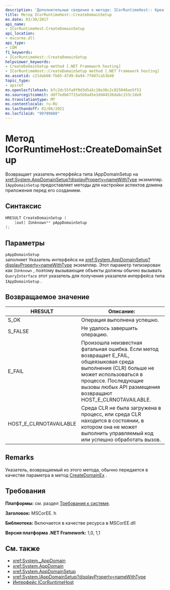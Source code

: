 ```yaml
---
description: 'Дополнительные сведения о методе: ICorRuntimeHost:: Креатедомаинсетуп'
title: Метод ICorRuntimeHost::CreateDomainSetup
ms.date: 03/30/2017
api_name:
- ICorRuntimeHost.CreateDomainSetup
api_location:
- mscoree.dll
api_type:
- COM
f1_keywords:
- ICorRuntimeHost::CreateDomainSetup
helpviewer_keywords:
- CreateDomainSetup method [.NET Framework hosting]
- ICorRuntimeHost::CreateDomainSetup method [.NET Framework hosting]
ms.assetid: c21dab60-fb65-47d9-8a94-7fd47ca53b48
topic_type:
- apiref
ms.openlocfilehash: b7c2dc55fa9f0d3d5a5c18e38c2c825048ae5f53
ms.sourcegitcommit: ddf7edb67715a5b9a45e3dd44536dabc153c1de0
ms.translationtype: MT
ms.contentlocale: ru-RU
ms.lasthandoff: 02/06/2021
ms.locfileid: "99789688"
---
```

# <a name="icorruntimehostcreatedomainsetup-method"></a>Метод ICorRuntimeHost::CreateDomainSetup

Возвращает указатель интерфейса типа IAppDomainSetup на <xref:System.AppDomainSetup?displayProperty=nameWithType> экземпляр. `IAppDomainSetup` предоставляет методы для настройки аспектов домена приложения перед его созданием.  
  
## <a name="syntax"></a>Синтаксис  
  
```cpp  
HRESULT CreateDomainSetup (  
    [out] IUnknown** pAppDomainSetup  
);  
```  
  
## <a name="parameters"></a>Параметры  

 `pAppDomainSetup`  
 заполняет Указатель интерфейса на <xref:System.AppDomainSetup?displayProperty=nameWithType> экземпляр. Этот параметр типизирован как `IUnknown` , поэтому вызывающие объекты должны обычно вызывать `QueryInterface` этот указатель для получения указателя интерфейса типа `IAppDomainSetup` .  
  
## <a name="return-value"></a>Возвращаемое значение  
  
|HRESULT|Описание:|  
|-------------|-----------------|  
|S_OK|Операция выполнена успешно.|  
|S_FALSE|Не удалось завершить операцию.|  
|E_FAIL|Произошла неизвестная фатальная ошибка. Если метод возвращает E_FAIL, общеязыковая среда выполнения (CLR) больше не может использоваться в процессе. Последующие вызовы любых API размещения возвращают HOST_E_CLRNOTAVAILABLE.|  
|HOST_E_CLRNOTAVAILABLE|Среда CLR не была загружена в процесс, или среда CLR находится в состоянии, в котором она не может выполнить управляемый код или успешно обработать вызов.|  
  
## <a name="remarks"></a>Remarks  

 Указатель, возвращаемый из этого метода, обычно передается в качестве параметра в метод [CreateDomainEx](icorruntimehost-createdomainex-method.md) .  
  
## <a name="requirements"></a>Требования  

 **Платформы:** см. раздел [Требования к системе](../../get-started/system-requirements.md).  
  
 **Заголовок:** MSCorEE. h  
  
 **Библиотека:** Включается в качестве ресурса в MSCorEE.dll  
  
 **Версия платформа .NET Framework:** 1,0, 1,1  
  
## <a name="see-also"></a>См. также

- <xref:System._AppDomain>
- <xref:System.AppDomain>
- <xref:System.AppDomainSetup>
- <xref:System.IAppDomainSetup?displayProperty=nameWithType>
- [Интерфейс ICorRuntimeHost](icorruntimehost-interface.md)
